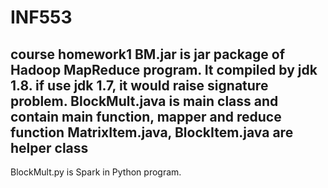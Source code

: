 # INF553
course homework1
BM.jar is jar package of  Hadoop MapReduce program. It compiled by jdk 1.8. if use jdk 1.7, it would raise signature problem.
BlockMult.java is main class and contain main function, mapper and reduce function
MatrixItem.java, BlockItem.java are helper class
----------------------------------------------------
BlockMult.py is Spark in Python program.

